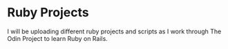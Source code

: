 # Ruby Projects

I will be uploading different ruby projects and scripts as I work through The Odin Project to learn Ruby on Rails.
